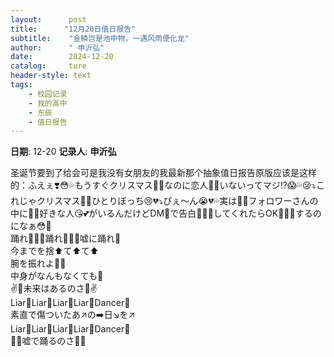 ```yaml
---
layout:      post
title:      "12月20日值日报告"
subtitle:    "金鳞岂是池中物，一遇风雨便化龙"
author:      " 申沂弘"
date:        2024-12-20
catalog:     ture
header-style: text
tags: 
    - 校园记录
    - 我的高中
    - 东辰
    - 值日报告
---
```


**日期**: 12-20
**记录人**: **申沂弘**

圣诞节要到了给会可是我没有女朋友的我最新那个抽象值日报告原版应该是这样的：ふえぇ❣️😳💦もうすぐクリスマス🎄🎅なのに恋人💏💕いないってマジ⁉️😱💦😢⤵️これじゃクリスマス🎄🍭ひとりぼっち😢💔⤵️ぴぇ〜ん😭💔💦実は🤫💭フォロワーさんの中に🙂✨好きな人😘💕がいるんだけどDM💌で告白💐💌💖してくれたらOK🙆‍♂️✨するのになぁ😳💓<br />踊れ🤛🤛💃踊れ💃🤜🤜嘘に踊れ💃 
<br />今までを捨⬆️て⬆️て⬆️ 
<br />腕を振れよ🤛🤜 
<br />中身がなんもなくても💃 
<br />✌🎵未来はあるのさ🎵✌ 
<br />Liar🤛Liar🤜Liar🤛Liar🤜Dancer🤛 
<br />素直で傷ついたあ↗️の➡️日↘️を↗️ 
<br />Liar🤛Liar🤜Liar🤛Liar🤜Dancer🤛 
<br />🎵💃嘘で踊るのさ💃🎵
